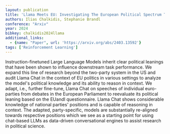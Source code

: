 ```yaml
---
layout: publication
title: 'Llama Meets EU: Investigating The European Political Spectrum Through The Lens Of Llms'
authors: Ilias Chalkidis, Stephanie Brandl
conference: "Arxiv"
year: 2024
bibkey: chalkidis2024llama
additional_links:
  - {name: "Paper", url: 'https://arxiv.org/abs/2403.13592'}
tags: ['Reinforcement Learning']
---
```

Instruction-finetuned Large Language Models inherit clear political leanings
that have been shown to influence downstream task performance. We expand this
line of research beyond the two-party system in the US and audit Llama Chat in
the context of EU politics in various settings to analyze the model's political
knowledge and its ability to reason in context. We adapt, i.e., further
fine-tune, Llama Chat on speeches of individual euro-parties from debates in
the European Parliament to reevaluate its political leaning based on the EUandI
questionnaire. Llama Chat shows considerable knowledge of national parties'
positions and is capable of reasoning in context. The adapted, party-specific,
models are substantially re-aligned towards respective positions which we see
as a starting point for using chat-based LLMs as data-driven conversational
engines to assist research in political science.
